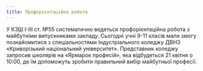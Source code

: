 ```yaml
---
title: Профорієнтаційна робота
---
```


У КЗШ І-ІІІ ст. №55 систематично ведеться профорієнтаційна робота з майбутніми випускниками закладу. Сьогодні учні 9-11 класів мали змогу познайомитися з спеціальностями Індустріального коледжу ДВНЗ «Криворізький національний університет». Представник коледжу запросив школярів на «Ярмарок професій», яка відбудеться 21 квітня о 10:00, де їм допоможуть зробити правильний вибір майбутньої професії.

<slideshow id="_/72157695784309345" />
